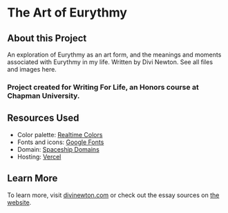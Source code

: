 # The Art of Eurythmy

## About this Project
An exploration of Eurythmy as an art form, and the meanings and moments associated with Eurythmy in my life. Written by Divi Newton. 
See all files and images here.

### Project created for Writing For Life, an Honors course at Chapman University.

## Resources Used
- Color palette: [Realtime Colors](https://www.realtimecolors.com/?colors=f4e2e6-1e0a0f-e08da2-8e203c-de4b70&fonts=Inter-Inter)
- Fonts and icons: [Google Fonts](https://fonts.google.com/share?selection.family=Work+Sans:ital,wght@0,100..900;1,100..900)
- Domain: [Spaceship Domains](https://www.spaceship.com/launchpad/)
- Hosting: [Vercel](https://vercel.com/)

## Learn More
To learn more, visit [divinewton.com](https://www.divinewton.com/) or check out the essay sources on [the website](https://eurythmy.divinewton.com/).
